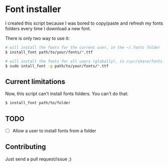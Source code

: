 # Font installer

I created this script because I was bored to copy/paste and refresh
my fonts folders every time I download a new font.

There is only two way to use it:

```bash
# will install the fonts for the current user, in the ~/.fonts folder
$ install_font path/to/your/fonts/*.ttf

# will install the fonts for all users (globally), in /usr/share/fonts
$ sudo intall_font -g path/to/your/fonts/*.ttf 
```

## Current limitations

Now, this script can't install fonts folders. You can't do that:
```bash
$ install_font path/to/folder
```

## TODO

- [ ] Allow a user to install fonts from a folder

## Contributing

Just send a pull request/issue ;)
